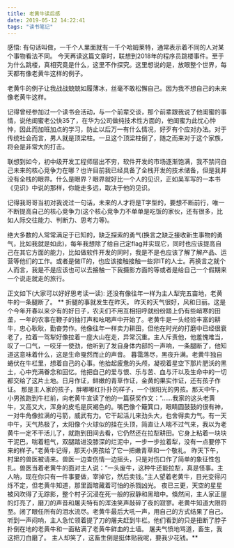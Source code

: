 ```yaml
---
title: 老黄牛读后感
date: 2019-05-12 14:22:41
tags: "读书笔记"
---
```

感悟: 有句话叫做，一千个人里面就有一千个哈姆莱特，通常表示着不同的人对某个事物看法不同。 今天再读这篇文章时，联想到2018年的程序员跳楼事件。至于为什么跳楼，真相究竟是什么，这里不作探究。这里想说的是，放眼整个世界，每天都有像老黄牛这样的例子。
<!--more-->
老黄牛的例子让我战战兢兢如履薄冰，丝毫不敢松懈自己。因为我不想自己的未来像老黄牛这样。

记得曾经参加过一个读书会活动，与一个前辈交谈，那个前辈跟我说了他闺蜜的事情，说他闺蜜老公快35了，在华为公司做纯技术性方面的，他闺蜜为此忧心忡忡，因此而加班加点的学习，防止以后万一有什么情况，好歹有个应对办法。对于传统社会而言，男人就是顶梁柱。一旦这个顶梁柱倒了，随之而来对于这个家族，将会是非常大的打击。

联想到如今，初中级开发工程师层出不穷，软件开发的市场逐渐饱满，我不禁问自己未来的核心竞争力在哪？也许目前我已经具备了全栈开发的技术储备，但是我并没有全栈的眼界。什么是眼界？眼界就好比一个人的见识，正如吴军写的一本书《见识》中说的那样，你能走多远，取决于他的见识。

记得我哥哥当初对我说过一句话，未来的人才将是T字型的，要想不断前行，唯一不断提高自己的核心竞争力(这个核心竞争力不单单是吃饭的家伙，还有很多，比如人际交往能力、判断力、思考力等)。

绝大多数的人常常满足于已知的，缺乏探索的勇气(换言之缺乏接收新生事物的勇气，比如我就是如此)，每年我想除了给自己定flag并实现它，同时也应该提高自己在其它方面的能力，比如做软件开发的同时，我是不是也应该了解了解产品、运营等他们的工作。或者是做IT的，也应该接触接触一些非IT的人士。再换言之就个人而言，我是不是应该也可以去接触一下我摄影方面的等或者是给自己一个假期来一个说走就走的旅行。

正文如下(大家可以好好思考读一读):
还没有像往年一样为主人犁完五亩地，老黄牛的一条腿断了。
**    折腿的事就发生在昨天。
    昨天的天气很好，风和日丽。这是个今年开春以来少有的好日子，农夫们不用互相招呼就纷纷踏上仍有些峭寒的田垄，一年的农事在鞭子的抽打声和吆喝声中开始了。老黄牛是一头经验丰富的耕牛，忠心耿耿，勤奋劳作。他像往年一样卖力耕田，但他在时光的打磨中已经很衰老了，拉着一驾犁好像拉着一座大山在走，异常沉重。主人斥责他，他羞愧难当，叹了一口气，一咬牙一使劲，他听到了发自身体内部的一声响，一条腿断了，他知道这意味着什么，这是生命戛然而止的声音。
    暮霭落尽，黑夜升满。老黄牛独自蜷伏在牛栏里，想着自己的心事。他抬起疲惫的头颅，凝视着星空下那片肥沃的黑土，心中充满眷念和回忆。他把自己的爱与恨、乐与苦、血与汗以及生命中的一切都交给了这片土地。日月作证，鲜嫩的青草作证，金黄的果实作证，还有孩子作证。
    那是主人家的孩子，胖嘟嘟红扑扑的样子，一个很阳光的男孩。那天中午，小男孩跑到牛栏前，向老黄牛宣读了他的一篇获奖作文：“……我家的这头老黄牛，又高又大，浑身的皮毛是灰褐色的。嘴巴像个簸箕口，眼睛圆鼓鼓的很有神，一对牛角像拉满的弓箭，威武有力。它干起活儿来劲头大，也舍得卖力气。有一天中午，天气热极了，太阳像个火球似的挂在头顶，简直让人喘不过气来，我以为老黄牛一定不干活儿了，就跑到田间去看，它仍然还在拉犁耕田。它身上粘着一块块干泥巴，喘着粗气，双腿踏进没膝深的烂泥中，一步一步拉着犁，没有一点要停下来的样子。”老黄牛记得，那天小男孩给了它一把嫩青草和一个敬礼。
昨天下午，村里的兽医被请来。兽医一边查伤情一边摇头，只是对伤口作了简单的象征性包扎。兽医当着老黄牛的面对主人说：“一头废牛，这种牛还能拉犁，真是怪事。主人呐，现在你只有一件事要做，宰掉它，然后卖钱。”主人望着老黄牛，目光变得闪烁不定，但老黄牛知道，那里面暗藏着可怕的杀戮凶光。
     夜已三更，天空的星星被风吹得了无踪影，整个村子沉浸在死一般的寂静和黑暗中。倏然间，主人家正屋的灯亮了，磨刀的声音和屠夫特有的浑浊笑声敲碎了夜的寂寥。老黄牛知道大限将至。闭了眼任所有的泪水流尽。老黄牛最后大吼一声，用自己的方式结果了自己。
听到一声闷响，主人急忙领着提了刀的屠夫赶到牛栏。他们看到的只是扭断了脖子扑倒在地的老黄牛和一面粘满了老黄牛鲜血的土墙。
    屠夫气愤地骂道，畜生，我这把刀白磨了。
    主人却笑了，这畜生倒是挺体贴我呢，要我少花钱。**
